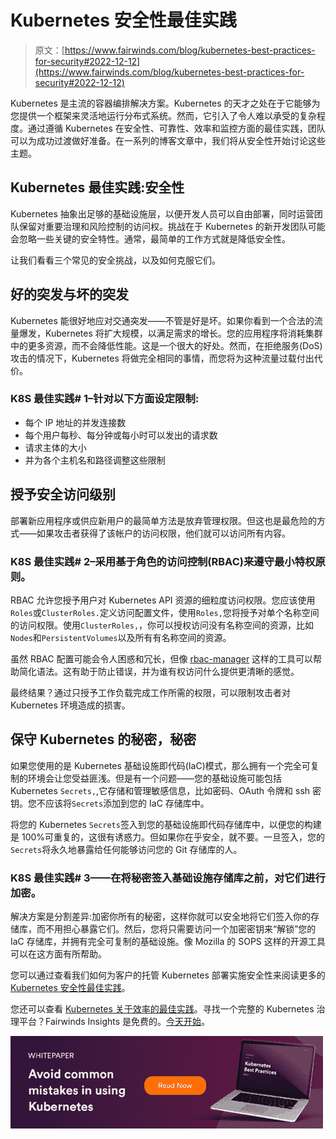 # Kubernetes 安全性最佳实践

> 原文：[https://www.fairwinds.com/blog/kubernetes-best-practices-for-security#2022-12-12](https://www.fairwinds.com/blog/kubernetes-best-practices-for-security#2022-12-12)

 Kubernetes 是主流的容器编排解决方案。Kubernetes 的天才之处在于它能够为您提供一个框架来灵活地运行分布式系统。然而，它引入了令人难以承受的复杂程度。通过遵循 Kubernetes 在安全性、可靠性、效率和监控方面的最佳实践，团队可以为成功过渡做好准备。在一系列的博客文章中，我们将从安全性开始讨论这些主题。

## **Kubernetes 最佳实践:安全性**

Kubernetes 抽象出足够的基础设施层，以便开发人员可以自由部署，同时运营团队保留对重要治理和风险控制的访问权。挑战在于 Kubernetes 的新开发团队可能会忽略一些关键的安全特性。通常，最简单的工作方式就是降低安全性。

让我们看看三个常见的安全挑战，以及如何克服它们。

## **好的突发与坏的突发**

Kubernetes 能很好地应对交通突发——不管是好是坏。如果你看到一个合法的流量爆发，Kubernetes 将扩大规模，以满足需求的增长。您的应用程序将消耗集群中的更多资源，而不会降低性能。这是一个很大的好处。然而，在拒绝服务(DoS)攻击的情况下，Kubernetes 将做完全相同的事情，而您将为这种流量过载付出代价。

### K8S 最佳实践# 1–针对以下方面设定限制:

*   每个 IP 地址的并发连接数
*   每个用户每秒、每分钟或每小时可以发出的请求数
*   请求主体的大小
*   并为各个主机名和路径调整这些限制

## **授予安全访问级别**

部署新应用程序或供应新用户的最简单方法是放弃管理权限。但这也是最危险的方式——如果攻击者获得了该帐户的访问权限，他们就可以访问所有内容。

### K8S 最佳实践# 2–采用基于角色的访问控制(RBAC)来遵守最小特权原则。

RBAC 允许您授予用户对 Kubernetes API 资源的细粒度访问权限。您应该使用`Roles`或`ClusterRoles.`定义访问配置文件，使用`Roles,`您将授予对单个名称空间的访问权限。使用`ClusterRoles,`，你可以授权访问没有名称空间的资源，比如`Nodes`和`PersistentVolumes`以及所有有名称空间的资源。 

虽然 RBAC 配置可能会令人困惑和冗长，但像 [rbac-manager](https://github.com/FairwindsOps/rbac-manager) 这样的工具可以帮助简化语法。这有助于防止错误，并为谁有权访问什么提供更清晰的感觉。

最终结果？通过只授予工作负载完成工作所需的权限，可以限制攻击者对 Kubernetes 环境造成的损害。

## **保守 Kubernetes 的秘密，秘密**

如果您使用的是 Kubernetes 基础设施即代码(IaC)模式，那么拥有一个完全可复制的环境会让您受益匪浅。但是有一个问题——您的基础设施可能包括 Kubernetes `Secrets,`,它存储和管理敏感信息，比如密码、OAuth 令牌和 ssh 密钥。您不应该将`Secrets`添加到您的 IaC 存储库中。

将您的 Kubernetes `Secrets`签入到您的基础设施即代码存储库中，以便您的构建是 100%可重复的，这很有诱惑力。但如果你在乎安全，就不要。一旦签入，您的`Secrets`将永久地暴露给任何能够访问您的 Git 存储库的人。

### K8S 最佳实践# 3——在将秘密签入基础设施存储库之前，对它们进行加密。

解决方案是分割差异:加密你所有的秘密，这样你就可以安全地将它们签入你的存储库，而不用担心暴露它们。然后，您将只需要访问一个加密密钥来“解锁”您的 IaC 存储库，并拥有完全可复制的基础设施。像 Mozilla 的 SOPS 这样的开源工具可以在这方面有所帮助。

您可以通过查看我们如何为客户的托管 Kubernetes 部署实施安全性来阅读更多的 [Kubernetes 安全性最佳实践](/kubernetes-security-best-practices)。

您还可以查看 [Kubernetes 关于效率的最佳实践](/blog/kubernetes-best-practice-efficient-resource-utilization)。寻找一个完整的 Kubernetes 治理平台？Fairwinds Insights 是免费的。[今天开始](/coming-soon)。

[![Download the Kubernetes Best Practices Whitepaper](img/ff6b63b515c18edd13b80bc25f17c2de.png)](https://cta-redirect.hubspot.com/cta/redirect/2184645/e68d92d3-c876-4525-b775-6123e46c7212)